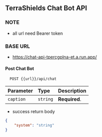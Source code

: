 ## TerraShields Chat Bot API

### NOTE

- all url need Bearer token

### BASE URL

- https://chat-api-tpercgplna-et.a.run.app/

#### Post Chat Bot

```http
  POST {{url}}/api/chat
```

| Parameter | Type     | Description   |
| :-------- | :------- | :------------ |
| `caption` | `string` | **Required**. |

- success return body

```json
{
	"system": "string"
}
```
